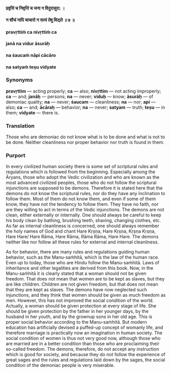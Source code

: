 #### प्रवृत्तिं च निवृत्तिं च जना न विदुरासुरा: ।
#### न शौचं नापि चाचारो न सत्यं तेषु विद्यते ॥ ७ ॥

#### pravṛttiṁ ca nivṛttiṁ ca
#### janā na vidur āsurāḥ
#### na śaucaṁ nāpi cācāro
#### na satyaṁ teṣu vidyate

### Synonyms

**pravṛttim** — acting properly; **ca** — also; **nivṛttim** — not acting improperly; **ca** — and; **janāḥ** — persons; **na** — never; **viduḥ** — know; **āsurāḥ** — of demoniac quality; **na** — never; **śaucam** — cleanliness; **na** — nor; **api** — also; **ca** — and; **ācāraḥ** — behavior; **na** — never; **satyam** — truth; **teṣu** — in them; **vidyate** — there is.

### Translation

Those who are demoniac do not know what is to be done and what is not to be done. Neither cleanliness nor proper behavior nor truth is found in them.

### Purport

In every civilized human society there is some set of scriptural rules and regulations which is followed from the beginning. Especially among the Āryans, those who adopt the Vedic civilization and who are known as the most advanced civilized peoples, those who do not follow the scriptural injunctions are supposed to be demons. Therefore it is stated here that the demons do not know the scriptural rules, nor do they have any inclination to follow them. Most of them do not know them, and even if some of them know, they have not the tendency to follow them. They have no faith, nor are they willing to act in terms of the Vedic injunctions. The demons are not clean, either externally or internally. One should always be careful to keep his body clean by bathing, brushing teeth, shaving, changing clothes, etc. As far as internal cleanliness is concerned, one should always remember the holy names of God and chant Hare Kṛṣṇa, Hare Kṛṣṇa, Kṛṣṇa Kṛṣṇa, Hare Hare/ Hare Rāma, Hare Rāma, Rāma Rāma, Hare Hare. The demons neither like nor follow all these rules for external and internal cleanliness.

As for behavior, there are many rules and regulations guiding human behavior, such as the Manu-saṁhitā, which is the law of the human race. Even up to today, those who are Hindu follow the Manu-saṁhitā. Laws of inheritance and other legalities are derived from this book. Now, in the Manu-saṁhitā it is clearly stated that a woman should not be given freedom. That does not mean that women are to be kept as slaves, but they are like children. Children are not given freedom, but that does not mean that they are kept as slaves. The demons have now neglected such injunctions, and they think that women should be given as much freedom as men. However, this has not improved the social condition of the world. Actually, a woman should be given protection at every stage of life. She should be given protection by the father in her younger days, by the husband in her youth, and by the grownup sons in her old age. This is proper social behavior according to the Manu-saṁhitā. But modern education has artificially devised a puffed-up concept of womanly life, and therefore marriage is practically now an imagination in human society. The social condition of women is thus not very good now, although those who are married are in a better condition than those who are proclaiming their so-called freedom. The demons, therefore, do not accept any instruction which is good for society, and because they do not follow the experience of great sages and the rules and regulations laid down by the sages, the social condition of the demoniac people is very miserable.